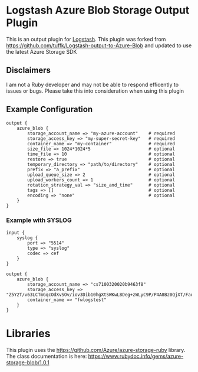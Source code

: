 
# Logstash Azure Blob Storage Output Plugin

This is an output plugin for [Logstash](https://github.com/elastic/logstash). This plugin was forked from https://github.com/tuffk/Logstash-output-to-Azure-Blob and updated to use the latest Azure Storage SDK

## Disclaimers

I am not a Ruby developer and may not be able to respond efficently to issues or bugs. Please take this into consideration when using this plugin

## Example Configuration
```
output {
    azure_blob {
        storage_account_name => "my-azure-account"    # required
        storage_access_key => "my-super-secret-key"   # required
        container_name => "my-container"              # required
        size_file => 1024*1024*5                      # optional
        time_file => 10                               # optional
        restore => true                               # optional
        temporary_directory => "path/to/directory"    # optional
        prefix => "a_prefix"                          # optional
        upload_queue_size => 2                        # optional
        upload_workers_count => 1                     # optional
        rotation_strategy_val => "size_and_time"      # optional
        tags => []                                    # optional
        encoding => "none"                            # optional
    }
}
```

### Example with SYSLOG

```
input {
    syslog {
        port => "5514"
        type => "syslog"
		codec => cef
    }
}

output {
    azure_blob {
        storage_account_name => "cs7100320020b9463f8"
        storage_access_key => "Z5Y2T/v63LCTmGqcOdXvSOv/iov3Dib10hgXtSWKwL8Deg+zWLyC9P/P4A8Bz0QjXT/FaoZShqf1+AStajdeBg=="
        container_name => "fwlogstest"
    }
}
```

# Libraries
This plugin uses the https://github.com/Azure/azure-storage-ruby library. The class documentation is here: https://www.rubydoc.info/gems/azure-storage-blob/1.0.1